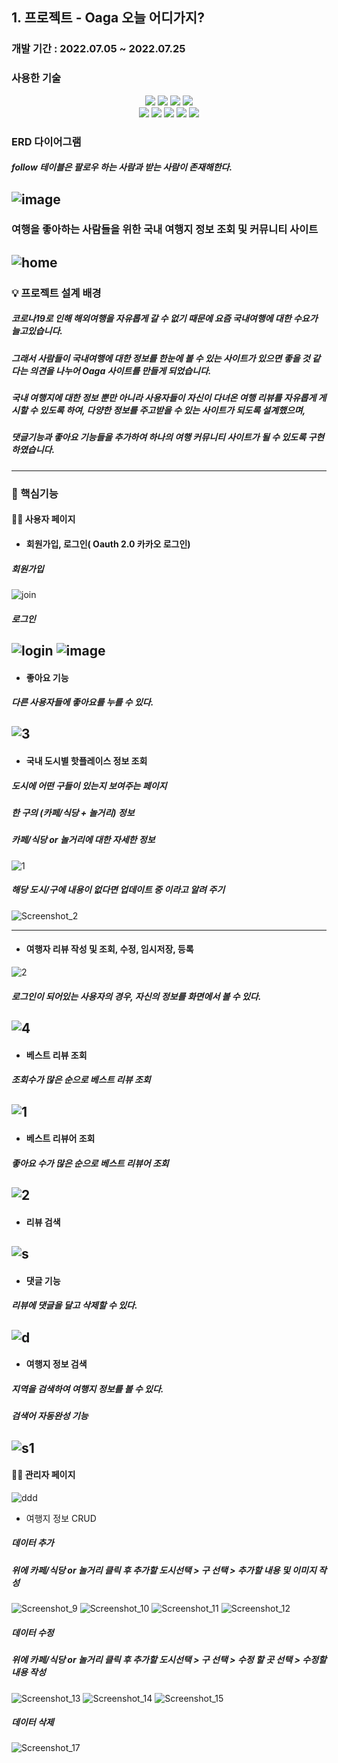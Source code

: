 ## 1. 프로젝트 - Oaga 오늘 어디가지?
### 개발 기간 : 2022.07.05 ~ 2022.07.25
### 사용한 기술
  <div align=center> 
  <img src="https://img.shields.io/badge/html5-E34F26?style=for-the-badge&logo=html5&logoColor=white"> 
  <img src="https://img.shields.io/badge/css-1572B6?style=for-the-badge&logo=css3&logoColor=white"> 
  <img src="https://img.shields.io/badge/javascript-F7DF1E?style=for-the-badge&logo=javascript&logoColor=black"> 
  <img src="https://img.shields.io/badge/jquery-0769AD?style=for-the-badge&logo=jquery&logoColor=white"> <br/>
  <img src="https://img.shields.io/badge/mysql-4479A1?style=for-the-badge&logo=mysql&logoColor=white"> 
  <img src="https://img.shields.io/badge/springboot-6DB33F?style=for-the-badge&logo=springboot&logoColor=white">
  <img src="https://img.shields.io/badge/github-181717?style=for-the-badge&logo=github&logoColor=white">
  <img src="https://img.shields.io/badge/git-F05032?style=for-the-badge&logo=git&logoColor=white">
  <img src="https://img.shields.io/badge/Bootstrap-7952B3?style=for-the-badge&logo=Bootstrap&logoColor=white">
  </div>

### ERD 다이어그램
##### follow 테이블은 팔로우 하는 사람과 받는 사람이 존재해한다.
   ![image](https://user-images.githubusercontent.com/102271558/182063625-2b1a8053-16a2-4f78-bffe-a9181dc50f46.png)
---
  ### 여행을 좋아하는 사람들을 위한 국내 여행지 정보 조회 및 커뮤니티 사이트
  ![home](https://user-images.githubusercontent.com/102580742/181429315-df682a42-395e-47c5-8709-529a3e5dc651.gif)
---
### 💡 프로젝트 설계 배경
  ##### 코로나19로 인해 해외여행을 자유롭게 갈 수 없기 때문에 요즘 국내여행에 대한 수요가 늘고있습니다. 
  ##### 그래서 사람들이 국내여행에 대한 정보를 한눈에 볼 수 있는 사이트가 있으면 좋을 것 같다는 의견을 나누어 Oaga 사이트를 만들게 되었습니다.
  ##### 국내 여행지에 대한 정보 뿐만 아니라 사용자들이 자신이 다녀온 여행 리뷰를 자유롭게 게시할 수 있도록 하여, 다양한 정보를 주고받을 수 있는 사이트가 되도록 설계했으며,
  ##### 댓글기능과 좋아요 기능들을 추가하여 하나의 여행 커뮤니티 사이트가 될 수 있도록 구현하였습니다.
---
 ### 📌 핵심기능
 #### 🙍‍♀️ 사용자 페이지 
   - #### 회원가입, 로그인( Oauth 2.0 카카오 로그인)
   ##### 회원가입
![join](https://user-images.githubusercontent.com/102580742/181425657-ceddd2e9-2e22-4a7f-82a2-3efe518a80dd.gif)

  ##### 로그인
  ![login](https://user-images.githubusercontent.com/102580742/181426268-a25daa61-71b9-4303-93a7-f4c15ce7110d.gif)
  ![image](https://user-images.githubusercontent.com/100888879/181204779-08b38dab-eb52-4d32-9385-5f9cec3cdfc6.png)
---
   -  #### 좋아요 기능
  ##### 다른 사용자들에 좋아요를 누를 수 있다. 
![3](https://user-images.githubusercontent.com/102580742/181439184-4b416e48-9c02-4599-9124-0f2048bffc55.gif)
---
   -  #### 국내 도시별 핫플레이스 정보 조회
  ##### 도시에 어떤 구들이 있는지 보여주는 페이지
  ##### 한 구의 (카페/식당 + 놀거리) 정보
  ##### 카페/식당 or 놀거리에 대한 자세한 정보
   ![1](https://user-images.githubusercontent.com/102580742/181444178-a6d09d1d-8602-4055-9223-2da41f2ce370.gif)
 ##### 해당 도시/구에 내용이 없다면 업데이트 중 이라고 알려 주기
  ![Screenshot_2](https://user-images.githubusercontent.com/102271558/181396938-2e472f5e-781d-4e94-975b-64b73d8090b9.png)

  ---
   - #### 여행자 리뷰 작성 및 조회, 수정, 임시저장, 등록
   ![2](https://user-images.githubusercontent.com/102580742/181444653-75730564-dc40-4b28-afc4-4109b2a74f91.gif)
 ##### 로그인이 되어있는 사용자의 경우, 자신의 정보를 화면에서 볼 수 있다.
  ![4](https://user-images.githubusercontent.com/102580742/181399015-d0f53f79-a029-47a0-81f2-abca7a52042b.png)
---
   - #### 베스트 리뷰 조회
   ##### 조회수가 많은 순으로 베스트 리뷰 조회
   ![1](https://user-images.githubusercontent.com/102580742/181399001-9c9cb19b-fa2f-45a7-a55a-ce7839708997.png)
---
   - #### 베스트 리뷰어 조회
   ##### 좋아요 수가 많은 순으로 베스트 리뷰어 조회
   ![2](https://user-images.githubusercontent.com/102580742/181399004-b2415077-e9d0-4514-a640-7dc45bb14ec7.png)
---
   - #### 리뷰 검색
![s](https://user-images.githubusercontent.com/102580742/181446716-270292e0-e1f9-4704-93d1-1498db663d8a.gif)
---
   - #### 댓글 기능
   ##### 리뷰에 댓글을 달고 삭제할 수 있다.
   ![d](https://user-images.githubusercontent.com/102580742/181446757-c3a6e7ba-825c-4c7b-a9f7-6dea48ec1fee.gif)
---
   - #### 여행지 정보 검색
   ##### 지역을 검색하여 여행지 정보를 볼 수 있다. 
   ##### 검색어 자동완성 기능
   ![s1](https://user-images.githubusercontent.com/102580742/181447768-2127dc4e-dd2d-4231-8b0e-4680c6e3dca2.gif)
---   
#### 🙍‍♀️ 관리자 페이지 
![ddd](https://user-images.githubusercontent.com/100888879/181393741-34b605c1-091d-43d9-b533-88b52dc366f5.jpg)
 - 여행지 정보 CRUD
##### 데이터 추가
  ##### 위에 카페/식당 or 놀거리 클릭 후 추가할 도시선택 > 구 선택 > 추가할 내용 및 이미지 작성
  ![Screenshot_9](https://user-images.githubusercontent.com/102271558/181395375-811b92cb-8502-40b5-a690-f14aedbe122c.png)
  ![Screenshot_10](https://user-images.githubusercontent.com/102271558/181395387-0fbe7063-63e2-46ea-b8db-1ea7d94f25dc.png)
  ![Screenshot_11](https://user-images.githubusercontent.com/102271558/181395411-47e28436-61c1-4841-b779-2b8b72d98514.png)
  ![Screenshot_12](https://user-images.githubusercontent.com/102271558/181395425-cb5b911d-36d2-4c7f-8f67-e62b2bcfadb2.png)
  ##### 데이터 수정
  ##### 위에 카페/식당 or 놀거리 클릭 후 추가할 도시선택 > 구 선택 > 수정 할 곳 선택 > 수정할 내용 작성
  ![Screenshot_13](https://user-images.githubusercontent.com/102271558/181396548-391e855e-649e-4eb1-8cd2-0a49ce2d1d8a.png)
  ![Screenshot_14](https://user-images.githubusercontent.com/102271558/181395541-47355efd-b2e7-45c3-ae01-9715f6e931b5.png)
  ![Screenshot_15](https://user-images.githubusercontent.com/102271558/181395463-479a3141-5cc5-4a70-98a2-c79c50010ff7.png)

  ##### 데이터 삭제
  ![Screenshot_17](https://user-images.githubusercontent.com/100888879/181204618-f7558954-4325-4e02-81af-36ee3999935c.png)
